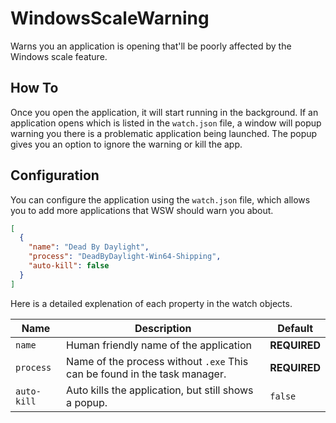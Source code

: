 # WindowsScaleWarning
Warns you an application is opening that'll be poorly affected by the Windows scale feature.

## How To
Once you open the application, it will start running in the background. If an application opens which is listed in the `watch.json` file, a window will popup warning you
there is a problematic application being launched. The popup gives you an option to ignore the warning or kill the app.

## Configuration
You can configure the application using the `watch.json` file, which allows you to add more applications that
WSW should warn you about.

```json
[
  {
    "name": "Dead By Daylight",
    "process": "DeadByDaylight-Win64-Shipping",
    "auto-kill": false
  }
]
```

Here is a detailed explenation of each property in the watch objects.

Name | Description | Default
---- | ----------- | --------
`name` | Human friendly name of the application | **REQUIRED**
`process` | Name of the process without `.exe` This can be found in the task manager. | **REQUIRED**
`auto-kill` | Auto kills the application, but still shows a popup. | `false`
